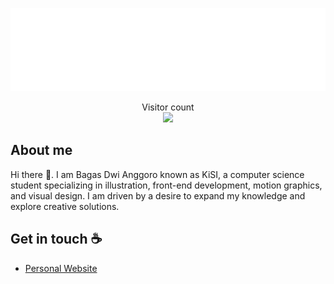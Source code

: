 <img src="helloworld.svg"> </img>

<p align="center"> 
  Visitor count<br>
  <img src="https://profile-counter.glitch.me/imkisi/count.svg" />
</p>

## About me

Hi there 👋. I am Bagas Dwi Anggoro known as KiSI, a computer science student specializing in illustration, front-end development, motion graphics, and visual design. I am driven by a desire to expand my knowledge and explore creative solutions.

## Get in touch :coffee:

- [Personal Website](https://kisi.is-a.dev)
